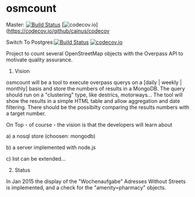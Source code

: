 osmcount
========

Master: [![Build Status](https://travis-ci.org/TheFive/osmcount.svg?branch=master)](https://travis-ci.org/TheFive/osmcount)
[![codecov.io](https://codecov.io/github/TheFive/osmcount/coverage.svg?branch=master)](https://codecov.io/github/cainus/codecov


Switch To Postgres:[![Build Status](https://travis-ci.org/TheFive/osmcount.svg?branch=SwitchToPostgres)](https://travis-ci.org/TheFive/osmcount) 
[![codecov.io](https://codecov.io/github/TheFive/osmcount/coverage.svg?branch=SwitchToPostgres)](https://codecov.io/github/cainus/codecov.io?branch=master)


Project to count several OpenStreetMap objects with the Overpass API to motivate quality assurance.

1. Vision

osmcount will be a tool to execute overpass querys on a [daily | weekly | monthly] basis and store the numbers of results 
in a MongoDB. The query should run on a "clustering" type, like destrics, motorways...
The tool will show the results in a simple HTML table and allow aggregation and date filtering. There should be the possibilty 
comparing the results numbers with a target number.

On Top - of course - the vision is that the developers will learn about

a) a nosql store (choosen: mongodb)

b) a server implemented with node.js

c) list can be extended...



2. Status

In Jan 2015 the display of the "Wochenaufgabe" Adresses Without Streets is implemented,
and a check for the "amenity=pharmacy" objects.
